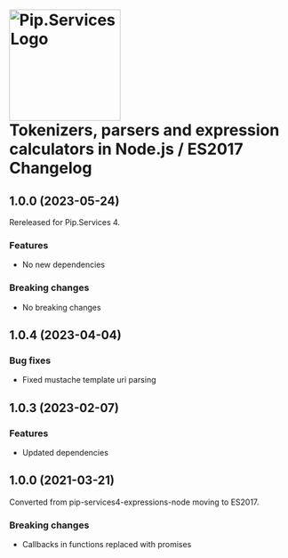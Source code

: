 # <img src="https://uploads-ssl.webflow.com/5ea5d3315186cf5ec60c3ee4/5edf1c94ce4c859f2b188094_logo.svg" alt="Pip.Services Logo" width="200"> <br/> Tokenizers, parsers and expression calculators in Node.js / ES2017 Changelog

## <a name="Pip.Services 4 0.0.1"></a> 1.0.0 (2023-05-24)
Rereleased for Pip.Services 4. 

### Features
* No new dependencies

### Breaking changes
* No breaking changes

## <a name="1.0.4"></a> 1.0.4 (2023-04-04)
### Bug fixes
- Fixed mustache template uri parsing

## <a name="1.0.3"></a> 1.0.3 (2023-02-07)
### Features
* Updated dependencies

## <a name="Pip.Services 3 1.0.0"></a> 1.0.0 (2021-03-21)

Converted from pip-services4-expressions-node moving to ES2017.

### Breaking changes
* Callbacks in functions replaced with promises
